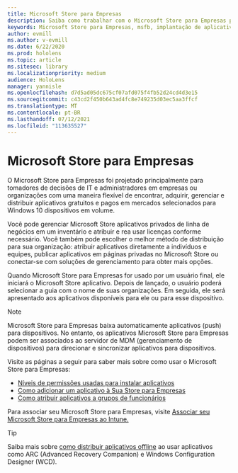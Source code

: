 ```yaml
---
title: Microsoft Store para Empresas
description: Saiba como trabalhar com o Microsoft Store para Empresas publicar seus aplicativos de realidade misturada em sua empresa.
keywords: Microsoft Store para Empresas, msfb, implantação de aplicativo, loja
author: evmill
ms.author: v-evmill
ms.date: 6/22/2020
ms.prod: hololens
ms.topic: article
ms.sitesec: library
ms.localizationpriority: medium
audience: HoloLens
manager: yannisle
ms.openlocfilehash: d7d5ad05dc675cf07afd075f4fb52d24cd4d3e15
ms.sourcegitcommit: c43cd2f450b643ad4fc8e749235d03ec5aa3ffcf
ms.translationtype: MT
ms.contentlocale: pt-BR
ms.lasthandoff: 07/12/2021
ms.locfileid: "113635527"
---
```

# <a name="microsoft-store-for-business"></a>Microsoft Store para Empresas

O Microsoft Store para Empresas foi projetado principalmente para tomadores de decisões de IT e administradores em empresas ou organizações com uma maneira flexível de encontrar, adquirir, gerenciar e distribuir aplicativos gratuitos e pagos em mercados selecionados para Windows 10 dispositivos em volume. 

Você pode gerenciar Microsoft Store aplicativos privados de linha de negócios em um inventário e atribuir e rea usar licenças conforme necessário. Você também pode escolher o melhor método de distribuição para sua organização: atribuir aplicativos diretamente a indivíduos e equipes, publicar aplicativos em páginas privadas no Microsoft Store ou conectar-se com soluções de gerenciamento para obter mais opções.

Quando Microsoft Store para Empresas for usado por um usuário final, ele iniciará o Microsoft Store aplicativo. Depois de lançado, o usuário poderá selecionar a guia com o nome de suas organizações. Em seguida, ele será apresentado aos aplicativos disponíveis para ele ou para esse dispositivo.

> [!Note] 
> Microsoft Store para Empresas baixa automaticamente aplicativos (push) para dispositivos. No entanto, os aplicativos Microsoft Store para Empresas podem ser associados ao servidor de MDM (gerenciamento de dispositivos) para direcionar e sincronizar aplicativos para dispositivos.

Visite as páginas a seguir para saber mais sobre como usar o Microsoft Store para Empresas:

* [Níveis de permissões usadas para instalar aplicativos](/mem/intune/configuration/device-restrictions-windows-holographic#app-store)
* [Como adicionar um aplicativo à Sua Store para Empresas](/mem/intune/apps/store-apps-windows)
* [Como atribuir aplicativos a grupos de funcionários](/mem/intune/apps/windows-store-for-business)

Para associar seu Microsoft Store para Empresas, visite [Associar seu Microsoft Store para Empresas ao Intune.](/mem/intune/apps/windows-store-for-business#associate-your-microsoft-store-for-business-account-with-intune)

> [!Tip]
> Saiba mais sobre [como distribuir aplicativos offline](/microsoft-store/distribute-offline-apps) ao usar aplicativos como ARC (Advanced Recovery Companion) e Windows Configuration Designer (WCD).
